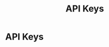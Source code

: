 ﻿---
uid: api-keys
topic: api-keys
locale: en
title: API Keys
dnneditions: DNN Platform, Evoq Content,Evoq Engage
dnnversion: 09.02.00
parent-topic: structured-content
related-topics:
---

# API Keys
